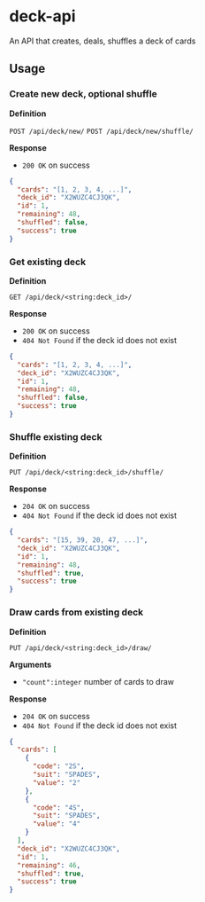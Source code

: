 # deck-api
An API that creates, deals, shuffles a deck of cards


## Usage


### Create new deck, optional shuffle

**Definition**

`POST /api/deck/new/`
`POST /api/deck/new/shuffle/`

**Response**

- `200 OK` on success

```json
{
  "cards": "[1, 2, 3, 4, ...]",
  "deck_id": "X2WUZC4CJ3QK",
  "id": 1,
  "remaining": 48,
  "shuffled": false,
  "success": true
}
```

### Get existing deck

**Definition**

`GET /api/deck/<string:deck_id>/`

**Response**

- `200 OK` on success
- `404 Not Found` if the deck id does not exist

```json
{
  "cards": "[1, 2, 3, 4, ...]",
  "deck_id": "X2WUZC4CJ3QK",
  "id": 1,
  "remaining": 48,
  "shuffled": false,
  "success": true
}
```


### Shuffle existing deck

**Definition**

`PUT /api/deck/<string:deck_id>/shuffle/`

**Response**

- `204 OK` on success
- `404 Not Found` if the deck id does not exist

```json
{
  "cards": "[15, 39, 20, 47, ...]",
  "deck_id": "X2WUZC4CJ3QK",
  "id": 1,
  "remaining": 48,
  "shuffled": true,
  "success": true
}
```


### Draw cards from existing deck

**Definition**

`PUT /api/deck/<string:deck_id>/draw/`

**Arguments**

- `"count":integer` number of cards to draw

**Response**

- `204 OK` on success
- `404 Not Found` if the deck id does not exist

```json
{
  "cards": [
    {
      "code": "2S",
      "suit": "SPADES",
      "value": "2"
    },
    {
      "code": "4S",
      "suit": "SPADES",
      "value": "4"
    }
  ],
  "deck_id": "X2WUZC4CJ3QK",
  "id": 1,
  "remaining": 46,
  "shuffled": true,
  "success": true
}
```

